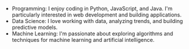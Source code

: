 - Programming: I enjoy coding in Python, JavaScript, and Java. I'm particularly interested in web development and building applications.
- Data Science: I love working with data, analyzing trends, and building predictive models.
- Machine Learning: I'm passionate about exploring algorithms and techniques for machine learning and artificial intelligence.
